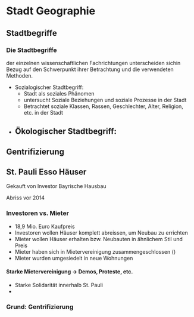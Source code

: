 # Stadt Geographie

## Stadtbegriffe

### Die Stadtbegriffe
der einzelnen wissenschaftlichen Fachrichtungen unterscheiden sichin Bezug auf den Schwerpunkt ihrer Betrachtung und die verwendeten Methoden.

- Sozialogischer Stadtbegriff:
    - Stadt als soziales Phänomen
    - untersucht Soziale Beziehungen und soziale Prozesse in der Stadt
    - Betrachtet soziale Klassen, Rassen, Geschlechter, Alter, Religion, etc. in der Stadt
- Ökologischer Stadtbegriff:
    - 









## Gentrifizierung


## St. Pauli Esso Häuser

Gekauft von Investor Bayrische Hausbau

Abriss vor 2014

### Investoren vs. Mieter

- 18,9 Mio. Euro Kaufpreis
- Investoren wollen Häuser komplett abreissen, um Neubau zu errichten
- Mieter wollen Häuser erhalten bzw. Neubauten in ähnlichem Stil und Preis
- Mieter haben sich in Mietervereinigung zusammengeschlossen ()
- Mieter wurden umgesiedelt in neue Wohnungen

#### Starke Mietervereinigung -> Demos, Proteste, etc.

- Starke Solidarität innerhalb St. Pauli
-

### Grund: Gentrifizierung

